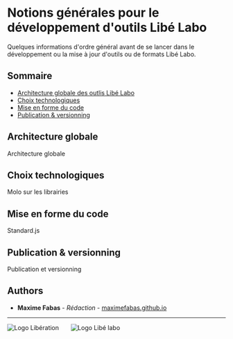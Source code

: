 # Notions générales pour le développement d'outils Libé Labo

Quelques informations d'ordre général avant de se lancer dans le développement ou la mise à jour d'outils ou de formats Libé Labo.

## Sommaire
- [Architecture globale des outlis Libé Labo](#architecture-globale)
- [Choix technologiques](#choix-technologiques)
- [Mise en forme du code](#mise-en-forme-du-code)
- [Publication & versionning](#publication--versionning)

## Architecture globale

Architecture globale

## Choix technologiques

Molo sur les librairies

## Mise en forme du code

Standard.js

## Publication & versionning

Publication et versionning

## Authors

- **Maxime Fabas** - _Rédaction_ - [maximefabas.github.io](https://maximefabas.github.io)

___
![Logo Libération](https://www.liberation.fr/apps/static/assets/liberation-logo_raster_64.png)       ![Logo Libé labo](https://www.liberation.fr/apps/static/assets/libe-labo-logo_raster_64.png)

